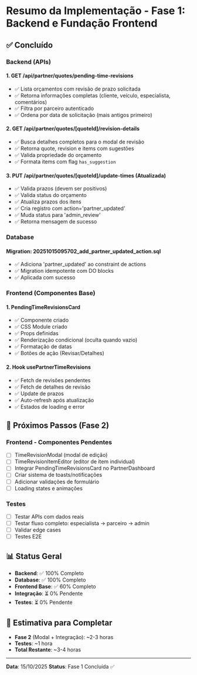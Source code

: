 # Resumo da Implementação - Fase 1: Backend e Fundação Frontend

## ✅ Concluído

### Backend (APIs)

#### 1. GET /api/partner/quotes/pending-time-revisions
- ✅ Lista orçamentos com revisão de prazo solicitada
- ✅ Retorna informações completas (cliente, veículo, especialista, comentários)
- ✅ Filtra por parceiro autenticado
- ✅ Ordena por data de solicitação (mais antigos primeiro)

#### 2. GET /api/partner/quotes/[quoteId]/revision-details
- ✅ Busca detalhes completos para o modal de revisão
- ✅ Retorna quote, revision e items com sugestões
- ✅ Valida propriedade do orçamento
- ✅ Formata items com flag `has_suggestion`

#### 3. PUT /api/partner/quotes/[quoteId]/update-times (Atualizada)
- ✅ Valida prazos (devem ser positivos)
- ✅ Valida status do orçamento
- ✅ Atualiza prazos dos itens
- ✅ Cria registro com action='partner_updated'
- ✅ Muda status para 'admin_review'
- ✅ Retorna mensagem de sucesso

### Database

#### Migration: 20251015095702_add_partner_updated_action.sql
- ✅ Adiciona 'partner_updated' ao constraint de actions
- ✅ Migration idempotente com DO blocks
- ✅ Aplicada com sucesso

### Frontend (Componentes Base)

#### 1. PendingTimeRevisionsCard
- ✅ Componente criado
- ✅ CSS Module criado
- ✅ Props definidas
- ✅ Renderização condicional (oculta quando vazio)
- ✅ Formatação de datas
- ✅ Botões de ação (Revisar/Detalhes)

#### 2. Hook usePartnerTimeRevisions
- ✅ Fetch de revisões pendentes
- ✅ Fetch de detalhes de revisão
- ✅ Update de prazos
- ✅ Auto-refresh após atualização
- ✅ Estados de loading e error

## 🔄 Próximos Passos (Fase 2)

### Frontend - Componentes Pendentes

- [ ] TimeRevisionModal (modal de edição)
- [ ] TimeRevisionItemEditor (editor de item individual)
- [ ] Integrar PendingTimeRevisionsCard no PartnerDashboard
- [ ] Criar sistema de toasts/notificações
- [ ] Adicionar validações de formulário
- [ ] Loading states e animações

### Testes

- [ ] Testar APIs com dados reais
- [ ] Testar fluxo completo: especialista → parceiro → admin
- [ ] Validar edge cases
- [ ] Testes E2E

## 📊 Status Geral

- **Backend**: ✅ 100% Completo
- **Database**: ✅ 100% Completo
- **Frontend Base**: ✅ 60% Completo
- **Integração**: ⏳ 0% Pendente
- **Testes**: ⏳ 0% Pendente

## 🎯 Estimativa para Completar

- **Fase 2** (Modal + Integração): ~2-3 horas
- **Testes**: ~1 hora
- **Total Restante**: ~3-4 horas

---

**Data**: 15/10/2025
**Status**: Fase 1 Concluída ✅
